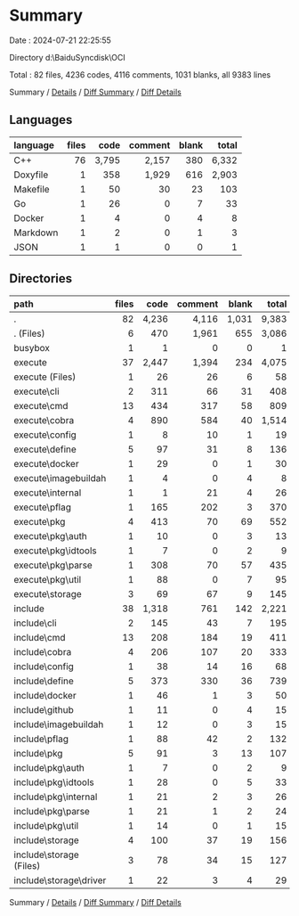 # Summary

Date : 2024-07-21 22:25:55

Directory d:\\BaiduSyncdisk\\OCI

Total : 82 files,  4236 codes, 4116 comments, 1031 blanks, all 9383 lines

Summary / [Details](details.md) / [Diff Summary](diff.md) / [Diff Details](diff-details.md)

## Languages
| language | files | code | comment | blank | total |
| :--- | ---: | ---: | ---: | ---: | ---: |
| C++ | 76 | 3,795 | 2,157 | 380 | 6,332 |
| Doxyfile | 1 | 358 | 1,929 | 616 | 2,903 |
| Makefile | 1 | 50 | 30 | 23 | 103 |
| Go | 1 | 26 | 0 | 7 | 33 |
| Docker | 1 | 4 | 0 | 4 | 8 |
| Markdown | 1 | 2 | 0 | 1 | 3 |
| JSON | 1 | 1 | 0 | 0 | 1 |

## Directories
| path | files | code | comment | blank | total |
| :--- | ---: | ---: | ---: | ---: | ---: |
| . | 82 | 4,236 | 4,116 | 1,031 | 9,383 |
| . (Files) | 6 | 470 | 1,961 | 655 | 3,086 |
| busybox | 1 | 1 | 0 | 0 | 1 |
| execute | 37 | 2,447 | 1,394 | 234 | 4,075 |
| execute (Files) | 1 | 26 | 26 | 6 | 58 |
| execute\\cli | 2 | 311 | 66 | 31 | 408 |
| execute\\cmd | 13 | 434 | 317 | 58 | 809 |
| execute\\cobra | 4 | 890 | 584 | 40 | 1,514 |
| execute\\config | 1 | 8 | 10 | 1 | 19 |
| execute\\define | 5 | 97 | 31 | 8 | 136 |
| execute\\docker | 1 | 29 | 0 | 1 | 30 |
| execute\\imagebuildah | 1 | 4 | 0 | 4 | 8 |
| execute\\internal | 1 | 1 | 21 | 4 | 26 |
| execute\\pflag | 1 | 165 | 202 | 3 | 370 |
| execute\\pkg | 4 | 413 | 70 | 69 | 552 |
| execute\\pkg\\auth | 1 | 10 | 0 | 3 | 13 |
| execute\\pkg\\idtools | 1 | 7 | 0 | 2 | 9 |
| execute\\pkg\\parse | 1 | 308 | 70 | 57 | 435 |
| execute\\pkg\\util | 1 | 88 | 0 | 7 | 95 |
| execute\\storage | 3 | 69 | 67 | 9 | 145 |
| include | 38 | 1,318 | 761 | 142 | 2,221 |
| include\\cli | 2 | 145 | 43 | 7 | 195 |
| include\\cmd | 13 | 208 | 184 | 19 | 411 |
| include\\cobra | 4 | 206 | 107 | 20 | 333 |
| include\\config | 1 | 38 | 14 | 16 | 68 |
| include\\define | 5 | 373 | 330 | 36 | 739 |
| include\\docker | 1 | 46 | 1 | 3 | 50 |
| include\\github | 1 | 11 | 0 | 4 | 15 |
| include\\imagebuildah | 1 | 12 | 0 | 3 | 15 |
| include\\pflag | 1 | 88 | 42 | 2 | 132 |
| include\\pkg | 5 | 91 | 3 | 13 | 107 |
| include\\pkg\\auth | 1 | 7 | 0 | 2 | 9 |
| include\\pkg\\idtools | 1 | 28 | 0 | 5 | 33 |
| include\\pkg\\internal | 1 | 21 | 2 | 3 | 26 |
| include\\pkg\\parse | 1 | 21 | 1 | 2 | 24 |
| include\\pkg\\util | 1 | 14 | 0 | 1 | 15 |
| include\\storage | 4 | 100 | 37 | 19 | 156 |
| include\\storage (Files) | 3 | 78 | 34 | 15 | 127 |
| include\\storage\\driver | 1 | 22 | 3 | 4 | 29 |

Summary / [Details](details.md) / [Diff Summary](diff.md) / [Diff Details](diff-details.md)